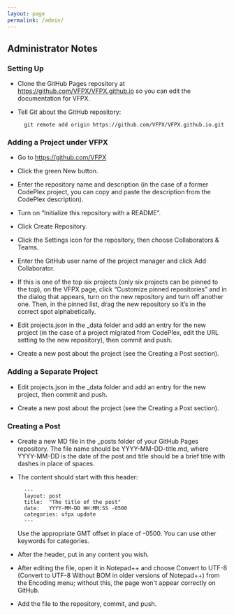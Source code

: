 ```yaml
---
layout: page
permalink: /admin/
---
```


## Administrator Notes

### Setting Up

- Clone the GitHub Pages repository at <a href="https://github.com/VFPX/VFPX.github.io" target="_blank">https://github.com/VFPX/VFPX.github.io</a> so you can edit the documentation for VFPX.

- Tell Git about the GitHub repository:

        git remote add origin https://github.com/VFPX/VFPX.github.io.git

### Adding a Project under VFPX

- Go to <a href="https://github.com/VFPX" target="_blank">https://github.com/VFPX</a>

- Click the green New button.

- Enter the repository name and description (in the case of a former CodePlex project, you can copy and paste the description from the CodePlex description).

- Turn on “Initialize this repository with a README”.

- Click Create Repository.

- Click the Settings icon for the repository, then choose Collaborators & Teams.

- Enter the GitHub user name of the project manager and click Add Collaborator.

- If this is one of the top six projects (only six projects can be pinned to the top), on the VFPX page, click “Customize pinned repositories” and in the dialog that appears, turn on the new repository and turn off another one. Then, in the pinned list, drag the new repository so it’s in the correct spot alphabetically.

- Edit projects.json in the _data folder and add an entry for the new project (in the case of a project migrated from CodePlex, edit the URL setting to the new repository), then commit and push.

- Create a new post about the project (see the  Creating a Post section).

### Adding a Separate Project

- Edit projects.json in the _data folder and add an entry for the new project, then commit and push.

- Create a new post about the project (see the  Creating a Post section).

### Creating a Post

- Create a new MD file in the _posts folder of your GitHub Pages repository. The file name should be YYYY-MM-DD-title.md, where YYYY-MM-DD is the date of the post and title should be a brief title with dashes in place of spaces.

- The content should start with this header:

        ---
        layout: post
        title:  "The title of the post"
        date:   YYYY-MM-DD HH:MM:SS -0500
        categories: vfpx update
        ---

    Use the appropriate GMT offset in place of -0500. You can use other keywords for categories.

- After the header, put in any content you wish.

- After editing the file, open it in Notepad++ and choose Convert to UTF-8 (Convert to UTF-8 Without BOM in older versions of Notepad++) from the Encoding menu; without this, the page won't appear correctly on GitHub.

- Add the file to the repository, commit, and push.